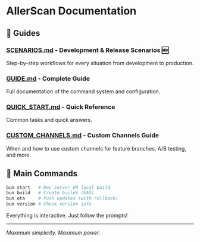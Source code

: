 # AllerScan Documentation

## 📖 Guides

### **[SCENARIOS.md](./SCENARIOS.md)** - Development & Release Scenarios 🆕

Step-by-step workflows for every situation from development to production.

### **[GUIDE.md](./GUIDE.md)** - Complete Guide

Full documentation of the command system and configuration.

### **[QUICK_START.md](./QUICK_START.md)** - Quick Reference

Common tasks and quick answers.

### **[CUSTOM_CHANNELS.md](./CUSTOM_CHANNELS.md)** - Custom Channels Guide

When and how to use custom channels for feature branches, A/B testing, and more.

## 🎯 Main Commands

```bash
bun start   # Dev server OR local build
bun build   # Create builds (EAS)
bun ota     # Push updates (with rollback)
bun version # Check version info
```

Everything is interactive. Just follow the prompts!

---

_Maximum simplicity. Maximum power._
